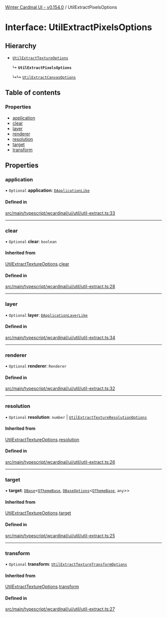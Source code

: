 [Winter Cardinal UI - v0.154.0](../index.md) / UtilExtractPixelsOptions

# Interface: UtilExtractPixelsOptions

## Hierarchy

- [`UtilExtractTextureOptions`](UtilExtractTextureOptions.md)

  ↳ **`UtilExtractPixelsOptions`**

  ↳↳ [`UtilExtractCanvasOptions`](UtilExtractCanvasOptions.md)

## Table of contents

### Properties

- [application](UtilExtractPixelsOptions.md#application)
- [clear](UtilExtractPixelsOptions.md#clear)
- [layer](UtilExtractPixelsOptions.md#layer)
- [renderer](UtilExtractPixelsOptions.md#renderer)
- [resolution](UtilExtractPixelsOptions.md#resolution)
- [target](UtilExtractPixelsOptions.md#target)
- [transform](UtilExtractPixelsOptions.md#transform)

## Properties

### application

• `Optional` **application**: [`DApplicationLike`](DApplicationLike.md)

#### Defined in

[src/main/typescript/wcardinal/ui/util/util-extract.ts:33](https://github.com/winter-cardinal/winter-cardinal-ui/blob/v0.154.0/src/main/typescript/wcardinal/ui/util/util-extract.ts#L33)

___

### clear

• `Optional` **clear**: `boolean`

#### Inherited from

[UtilExtractTextureOptions](UtilExtractTextureOptions.md).[clear](UtilExtractTextureOptions.md#clear)

#### Defined in

[src/main/typescript/wcardinal/ui/util/util-extract.ts:28](https://github.com/winter-cardinal/winter-cardinal-ui/blob/v0.154.0/src/main/typescript/wcardinal/ui/util/util-extract.ts#L28)

___

### layer

• `Optional` **layer**: [`DApplicationLayerLike`](DApplicationLayerLike.md)

#### Defined in

[src/main/typescript/wcardinal/ui/util/util-extract.ts:34](https://github.com/winter-cardinal/winter-cardinal-ui/blob/v0.154.0/src/main/typescript/wcardinal/ui/util/util-extract.ts#L34)

___

### renderer

• `Optional` **renderer**: `Renderer`

#### Defined in

[src/main/typescript/wcardinal/ui/util/util-extract.ts:32](https://github.com/winter-cardinal/winter-cardinal-ui/blob/v0.154.0/src/main/typescript/wcardinal/ui/util/util-extract.ts#L32)

___

### resolution

• `Optional` **resolution**: `number` \| [`UtilExtractTextureResolutionOptions`](UtilExtractTextureResolutionOptions.md)

#### Inherited from

[UtilExtractTextureOptions](UtilExtractTextureOptions.md).[resolution](UtilExtractTextureOptions.md#resolution)

#### Defined in

[src/main/typescript/wcardinal/ui/util/util-extract.ts:26](https://github.com/winter-cardinal/winter-cardinal-ui/blob/v0.154.0/src/main/typescript/wcardinal/ui/util/util-extract.ts#L26)

___

### target

• **target**: [`DBase`](../classes/DBase.md)<[`DThemeBase`](DThemeBase.md), [`DBaseOptions`](DBaseOptions.md)<[`DThemeBase`](DThemeBase.md), `any`\>\>

#### Inherited from

[UtilExtractTextureOptions](UtilExtractTextureOptions.md).[target](UtilExtractTextureOptions.md#target)

#### Defined in

[src/main/typescript/wcardinal/ui/util/util-extract.ts:25](https://github.com/winter-cardinal/winter-cardinal-ui/blob/v0.154.0/src/main/typescript/wcardinal/ui/util/util-extract.ts#L25)

___

### transform

• `Optional` **transform**: [`UtilExtractTextureTransformOptions`](UtilExtractTextureTransformOptions.md)

#### Inherited from

[UtilExtractTextureOptions](UtilExtractTextureOptions.md).[transform](UtilExtractTextureOptions.md#transform)

#### Defined in

[src/main/typescript/wcardinal/ui/util/util-extract.ts:27](https://github.com/winter-cardinal/winter-cardinal-ui/blob/v0.154.0/src/main/typescript/wcardinal/ui/util/util-extract.ts#L27)
